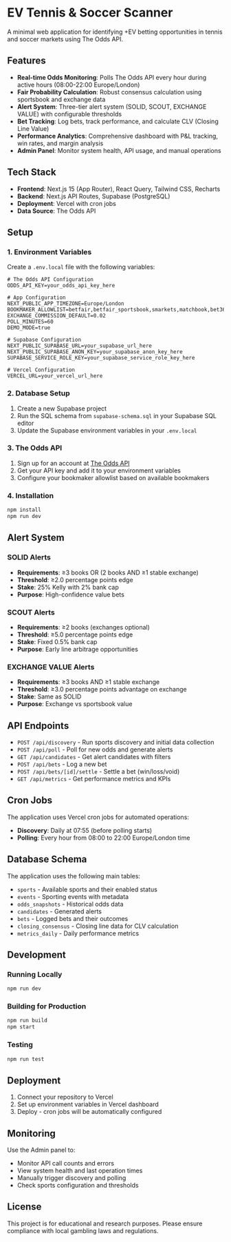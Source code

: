# EV Tennis & Soccer Scanner

A minimal web application for identifying +EV betting opportunities in tennis and soccer markets using The Odds API.

## Features

- **Real-time Odds Monitoring**: Polls The Odds API every hour during active hours (08:00-22:00 Europe/London)
- **Fair Probability Calculation**: Robust consensus calculation using sportsbook and exchange data
- **Alert System**: Three-tier alert system (SOLID, SCOUT, EXCHANGE VALUE) with configurable thresholds
- **Bet Tracking**: Log bets, track performance, and calculate CLV (Closing Line Value)
- **Performance Analytics**: Comprehensive dashboard with P&L tracking, win rates, and margin analysis
- **Admin Panel**: Monitor system health, API usage, and manual operations

## Tech Stack

- **Frontend**: Next.js 15 (App Router), React Query, Tailwind CSS, Recharts
- **Backend**: Next.js API Routes, Supabase (PostgreSQL)
- **Deployment**: Vercel with cron jobs
- **Data Source**: The Odds API

## Setup

### 1. Environment Variables

Create a `.env.local` file with the following variables:

```env
# The Odds API Configuration
ODDS_API_KEY=your_odds_api_key_here

# App Configuration
NEXT_PUBLIC_APP_TIMEZONE=Europe/London
BOOKMAKER_ALLOWLIST=betfair,betfair_sportsbook,smarkets,matchbook,bet365,williamhill,skybet
EXCHANGE_COMMISSION_DEFAULT=0.02
POLL_MINUTES=60
DEMO_MODE=true

# Supabase Configuration
NEXT_PUBLIC_SUPABASE_URL=your_supabase_url_here
NEXT_PUBLIC_SUPABASE_ANON_KEY=your_supabase_anon_key_here
SUPABASE_SERVICE_ROLE_KEY=your_supabase_service_role_key_here

# Vercel Configuration
VERCEL_URL=your_vercel_url_here
```

### 2. Database Setup

1. Create a new Supabase project
2. Run the SQL schema from `supabase-schema.sql` in your Supabase SQL editor
3. Update the Supabase environment variables in your `.env.local`

### 3. The Odds API

1. Sign up for an account at [The Odds API](https://the-odds-api.com/)
2. Get your API key and add it to your environment variables
3. Configure your bookmaker allowlist based on available bookmakers

### 4. Installation

```bash
npm install
npm run dev
```

## Alert System

### SOLID Alerts
- **Requirements**: ≥3 books OR (2 books AND ≥1 stable exchange)
- **Threshold**: ≥2.0 percentage points edge
- **Stake**: 25% Kelly with 2% bank cap
- **Purpose**: High-confidence value bets

### SCOUT Alerts
- **Requirements**: ≥2 books (exchanges optional)
- **Threshold**: ≥5.0 percentage points edge
- **Stake**: Fixed 0.5% bank cap
- **Purpose**: Early line arbitrage opportunities

### EXCHANGE VALUE Alerts
- **Requirements**: ≥3 books AND ≥1 stable exchange
- **Threshold**: ≥3.0 percentage points advantage on exchange
- **Stake**: Same as SOLID
- **Purpose**: Exchange vs sportsbook value

## API Endpoints

- `POST /api/discovery` - Run sports discovery and initial data collection
- `POST /api/poll` - Poll for new odds and generate alerts
- `GET /api/candidates` - Get alert candidates with filters
- `POST /api/bets` - Log a new bet
- `POST /api/bets/[id]/settle` - Settle a bet (win/loss/void)
- `GET /api/metrics` - Get performance metrics and KPIs

## Cron Jobs

The application uses Vercel cron jobs for automated operations:

- **Discovery**: Daily at 07:55 (before polling starts)
- **Polling**: Every hour from 08:00 to 22:00 Europe/London time

## Database Schema

The application uses the following main tables:

- `sports` - Available sports and their enabled status
- `events` - Sporting events with metadata
- `odds_snapshots` - Historical odds data
- `candidates` - Generated alerts
- `bets` - Logged bets and their outcomes
- `closing_consensus` - Closing line data for CLV calculation
- `metrics_daily` - Daily performance metrics

## Development

### Running Locally

```bash
npm run dev
```

### Building for Production

```bash
npm run build
npm start
```

### Testing

```bash
npm run test
```

## Deployment

1. Connect your repository to Vercel
2. Set up environment variables in Vercel dashboard
3. Deploy - cron jobs will be automatically configured

## Monitoring

Use the Admin panel to:
- Monitor API call counts and errors
- View system health and last operation times
- Manually trigger discovery and polling
- Check sports configuration and thresholds

## License

This project is for educational and research purposes. Please ensure compliance with local gambling laws and regulations.
